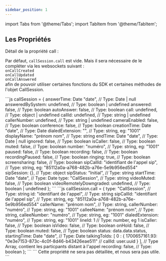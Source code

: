 ```yaml
---
sidebar_position: 1
---
```


import Tabs from '@theme/Tabs';
import TabItem from '@theme/TabItem';

## Les Propriétés

Détail de la propriété call :

Par défaut, `callSession.call` est vide. Mais il sera nécessaire de le compléter via les websockets suivant :  
`onCallCreated`  
`onCallUpdated`  
`onCallAnswered`  
afin de pouvoir utiliser certaines fonctions du SDK et certaines méthodes de l'objet CallSession.

<Tabs>
  <TabItem value="callsession" label="callsession" default>
  ```js
  callSession = {
    answerTime: Date "date", // Type: Date | null
    answeredBySystem: undefined, // Type: boolean | undefined
    answered: false, // Type: boolean
    autoAnswer: false, // Type: boolean
    call: undefined, // Type: object | undefined
    callId: undefined, // Type: string | undefined
    callerNumber: undefined, // Type: string | undefined
    cameraEnabled: false, // Type: boolean
    conference: false, // Type: boolean
    creationTime: Date "date", // Type: Date
    dialedExtension: "", // Type: string, eg: "1001"
    displayName: "prénom nom", // Type: string
    endTime: Date "date", // Type: Date | null
    ignored: false, // Type: boolean
    isCaller: false, // Type: boolean
    muted: false, // Type: boolean
    number: "numéro", // Type: string, eg: "1001"
    paused: false, // Type: boolean
    recording: false, // Type: boolean
    recordingPaused: false, // Type: boolean
    ringing: true, // Type: boolean
    screensharing: false, // Type: boolean
    sipCallId: "identifiant de l'appel sip", // Type: string, eg: "85112a0a-a768-482b-a76e-5e9b956ed554"
    sipSession: {}, // Type: object
    sipStatus: "Initial", // Type: string
    startTime: Date "date", // Type: Date
    type: "CallSession", // Type: string
    videoMuted: false, // Type: boolean
    videoRemotelyDowngraded: undefined, // Type: boolean | undefined
  };
  ```
  </TabItem>

  <TabItem value="callsession.call" label="callsession.call">
  ```js
  callSession.call = {
    type: "CallSession", // Type: string
    id: "identifiant de l'appel", // Type: string
    sipCallId: "identifiant de l'appel sip", // Type: string, eg: "85112a0a-a768-482b-a76e-5e9b956ed554"
    callerName: "prénom nom", // Type: string,
    callerNumber: "numéro", // Type: string, eg: "1001"
    calleeName: "prénom nom", // Type: string,
    calleeNumber: "numéro", // Type: string, eg: "1001"
    dialedExtension: "numéro", // Type: string, eg: "1001"
    lineId: 1 // Type: number, eg 1
    isCaller: false, // Type: boolean
    isVideo: false, // Type: boolean
    onHold: false, // Type: boolean
    muted: false, // Type: boolean
    status: data.data.status,
    startingTime: Date "date", // Type: Date
    talkingToIds: [
      0 : {
          1700657161.93: "0e3e7153-873c-4c0f-8d46-b43426eae511" // callId: user.uuid
          }
      ], // Type Array, contient les particpants distant à l'appel
    recording: false, // Type: boolean
  };
  ```
  </TabItem>

  <TabItem value="callsession.sipSession" label="callsession.sipSession">
  ``` 
    Cette propriété ne sera pas détaillée,
    et nous sera pas utile.
    ```
  </TabItem>
</Tabs>







